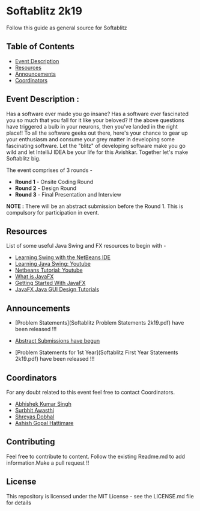 # Softablitz 2k19

Follow this guide as general source for Softablitz

## Table of Contents

- [Event Description](#EventDescription)
- [Resources](#Resources)
- [Announcements](#Announcements)
- [Coordinators](#Coordinators)

## Event Description :

Has a software ever made you go insane? Has a software ever fascinated you so much that you fall for it like your beloved? If the above questions have triggered a bulb in your neurons, then you've landed in the right place!! To all the software geeks out there, here's your chance to gear up your enthusiasm and consume your grey matter in developing some fascinating software. Let the "blitz" of developing software make you go wild and let IntelliJ IDEA be your life for this Avishkar. Together let's make Softablitz big.

The event comprises of 3 rounds - 

- **Round 1** - Onsite Coding Round
- **Round 2** - Design Round
- **Round 3** - Final Presentation and Interview

**NOTE :** There will be an abstract submission before the Round 1. This is compulsory for participation in event.

## Resources

List of some useful Java Swing and FX resources to begin with -

- [Learning Swing with the NetBeans IDE
](https://docs.oracle.com/javase/tutorial/uiswing/learn/index.html)
- [Learning Java Swing: Youtube](https://www.youtube.com/watch?v=2FOp_RVrAq0&list=PLZAdaq3vS0fon3IVjAEzzrmvJmA9aHY-4)
- [Netbeans Tutorial: Youtube](https://www.youtube.com/watch?v=uJLmRe78SA4&list=PLZAdaq3vS0fr0JmFgCy0tHWdFVBgAUkUd)
- [What is JavaFX](https://docs.oracle.com/javafx/2/overview/jfxpub-overview.htm)
- [Getting Started With JavaFX](https://docs.oracle.com/javafx/2/get_started/jfxpub-get_started.htm)
- [JavaFX Java GUI Design Tutorials](https://www.youtube.com/playlist?list=PL6gx4Cwl9DGBzfXLWLSYVy8EbTdpGbUIG&app=desktop)

## Announcements

- [Problem Statements](Softablitz Problem Statements 2k19.pdf) have been released !!!
- [Abstract Submissions have begun](https://forms.gle/defwVko9NCTVtNDt6)

- [Problem Statements for 1st Year](Softablitz First Year Statements 2k19.pdf) have been released !!!

## Coordinators

For any doubt related to this event feel free to contact Coordinators.

* [Abhishek Kumar Singh](https://github.com/Abhishek1103)
* [Surbhit Awasthi](https://github.com/surbhitawasthi)
* [Shreyas Dobhal](https://github.com/ShreyasDobhal)
* [Ashish Gopal Hattimare](https://github.com/ashishgopalhattimare)

## Contributing

Feel free to contribute to content. Follow the existing Readme.md to add information.Make a pull request !!

## License

This repository is licensed under the MIT License - see the LICENSE.md file for details
